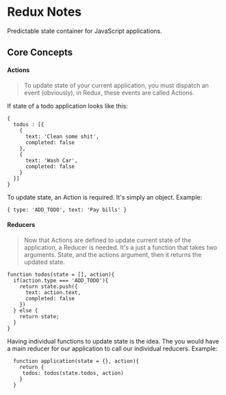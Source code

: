 # Redux Notes
Predictable state container for JavaScript applications.

## Core Concepts
#### Actions<br>
>  To update state of your current application, you must dispatch an event (obviously), in Redux, these events are called Actions.

If state of a todo application looks like this:
<br>

```
{
  todos : [{
    {
      text: 'Clean some shit',
      completed: false
    },
    {
      text: 'Wash Car',
      completed: false
    }
  }]
}
```

To update state, an Action is required. It's simply an object. Example:

```
{ type: 'ADD_TODO', text: 'Pay bills' }
```

#### Reducers
>Now that Actions are defined to update current state of the application, a Reducer is needed. It's a just a function that takes two arguments. State, and the actions argument, then it returns the updated state.

```
function todos(state = [], action){
  if(action.type === 'ADD_TODO'){
    return state.push({
      text: action.text,
      completed: false
    })
  } else {
    return state;
  }
}
```

Having individual functions to update state is the idea. The you would have a main reducer for our application to call our individual reducers. Example:

```
  function application(state = {}, action){
    return {
     todos: todos(state.todos, action)
    }
  }
```
